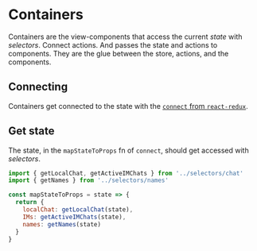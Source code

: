 # Containers

Containers are the view-components that access the current *state* with *selectors*. Connect actions. And passes the state and actions to components.
They are the glue between the store, actions, and the components.

## Connecting

Containers get connected to the state with the [`connect` from `react-redux`](https://react-redux.js.org/api/connect).

## Get state

The state, in the `mapStateToProps` fn of `connect`, should get accessed with *selectors*.

```javascript
import { getLocalChat, getActiveIMChats } from '../selectors/chat'
import { getNames } from '../selectors/names'

const mapStateToProps = state => {
  return {
    localChat: getLocalChat(state),
    IMs: getActiveIMChats(state),
    names: getNames(state)
  }
}
```
